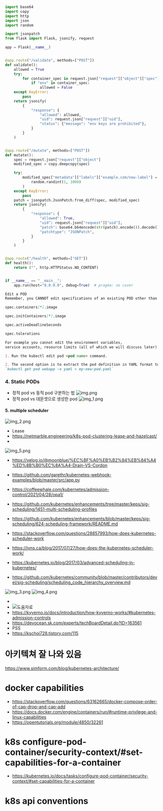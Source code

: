 


```python
import base64
import copy
import http
import json
import random

import jsonpatch
from flask import Flask, jsonify, request

app = Flask(__name__)


@app.route("/validate", methods=["POST"])
def validate():
    allowed = True
    try:
        for container_spec in request.json["request"]["object"]["spec"]["containers"]:
            if "env" in container_spec:
                allowed = False
    except KeyError:
        pass
    return jsonify(
        {
            "response": {
                "allowed": allowed,
                "uid": request.json["request"]["uid"],
                "status": {"message": "env keys are prohibited"},
            }
        }
    )


@app.route("/mutate", methods=["POST"])
def mutate():
    spec = request.json["request"]["object"]
    modified_spec = copy.deepcopy(spec)

    try:
        modified_spec["metadata"]["labels"]["example.com/new-label"] = str(
            random.randint(1, 1000)
        )
    except KeyError:
        pass
    patch = jsonpatch.JsonPatch.from_diff(spec, modified_spec)
    return jsonify(
        {
            "response": {
                "allowed": True,
                "uid": request.json["request"]["uid"],
                "patch": base64.b64encode(str(patch).encode()).decode(),
                "patchtype": "JSONPatch",
            }
        }
    )


@app.route("/health", methods=["GET"])
def health():
    return ("", http.HTTPStatus.NO_CONTENT)


if __name__ == "__main__":
    app.run(host="0.0.0.0", debug=True)  # pragma: no cover

```

```markdown
Edit a POD
Remember, you CANNOT edit specifications of an existing POD other than the below.

spec.containers[*].image

spec.initContainers[*].image

spec.activeDeadlineSeconds

spec.tolerations

For example you cannot edit the environment variables, 
service accounts, resource limits (all of which we will discuss later) of a running pod. But if you really want to, you have 2 options:

1. Run the kubectl edit pod <pod name> command.

2. The second option is to extract the pod definition in YAML format to a file using the command
`kubectl get pod webapp -o yaml > my-new-pod.yaml`
```

### 4. Static PODs
- 정적 pod vs 동적 pod 구분하는 법
![img.png](img.png)
- 정적 pod vs 데몬셋으로 생성한 pod
![img_1.png](img_1.png)

#### 5. multiple scheduler
![img_2.png](img_2.png)
- Lease
- https://netmarble.engineering/k8s-pod-clustering-lease-and-hazelcast/
- 
![img_5.png](img_5.png)
- https://velog.io/@moonblue/%EC%BF%A0%EB%B2%84%EB%84%A4%ED%8B%B0%EC%8A%A4-Drain-VS-Cordon
- https://github.com/garethr/kubernetes-webhook-examples/blob/master/src/app.py
- https://coffeewhale.com/kubernetes/admission-control/2021/04/28/opa1/

- https://github.com/kubernetes/enhancements/tree/master/keps/sig-scheduling/1451-multi-scheduling-profiles
- https://github.com/kubernetes/enhancements/blob/master/keps/sig-scheduling/624-scheduling-framework/README.md
- https://stackoverflow.com/questions/28857993/how-does-kubernetes-scheduler-work
- https://jvns.ca/blog/2017/07/27/how-does-the-kubernetes-scheduler-work/
- https://kubernetes.io/blog/2017/03/advanced-scheduling-in-kubernetes/
- https://github.com/kubernetes/community/blob/master/contributors/devel/sig-scheduling/scheduling_code_hierarchy_overview.md

![img_3.png](img_3.png)
![img_4.png](img_4.png)

- 
- ![도움자료](furiko.png)
- https://kyverno.io/docs/introduction/how-kyverno-works/#kubernetes-admission-controls
- https://devocean.sk.com/experts/techBoardDetail.do?ID=163561
- PSS
- https://kschoi728.tistory.com/115

# 아키텍쳐 잘 나와 있음
https://www.simform.com/blog/kubernetes-architecture/

# docker capabilities
- https://stackoverflow.com/questions/63162665/docker-compose-order-of-cap-drop-and-cap-add
- https://docs.docker.com/engine/containers/run/#runtime-privilege-and-linux-capabilities
- https://opentutorials.org/module/4850/32261
# k8s configure-pod-container/security-context/#set-capabilities-for-a-container
- https://kubernetes.io/docs/tasks/configure-pod-container/security-context/#set-capabilities-for-a-container

# k8s api conventions